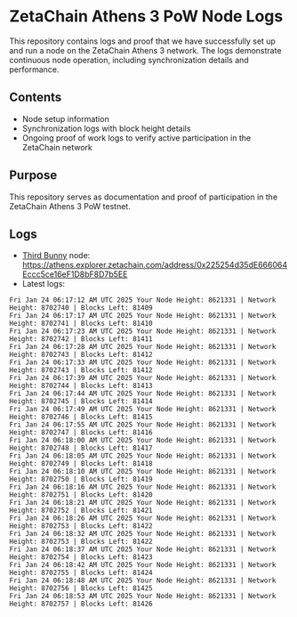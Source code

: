 # ZetaChain Athens 3 PoW Node Logs
This repository contains logs and proof that we have successfully set up and run a node on the ZetaChain Athens 3 network. The logs demonstrate continuous node operation, including synchronization details and performance.

## Contents
- Node setup information
- Synchronization logs with block height details
- Ongoing proof of work logs to verify active participation in the ZetaChain network

## Purpose
This repository serves as documentation and proof of participation in the ZetaChain Athens 3 PoW testnet.

## Logs

- [Third Bunny](https://thirdbunny.xyz/) node: https://athens.explorer.zetachain.com/address/0x225254d35dE666064Eccc5ce16eF1D8bF8D7b5EE
- Latest logs:
```
Fri Jan 24 06:17:12 AM UTC 2025 Your Node Height: 8621331 | Network Height: 8702740 | Blocks Left: 81409
Fri Jan 24 06:17:17 AM UTC 2025 Your Node Height: 8621331 | Network Height: 8702741 | Blocks Left: 81410
Fri Jan 24 06:17:23 AM UTC 2025 Your Node Height: 8621331 | Network Height: 8702742 | Blocks Left: 81411
Fri Jan 24 06:17:28 AM UTC 2025 Your Node Height: 8621331 | Network Height: 8702743 | Blocks Left: 81412
Fri Jan 24 06:17:33 AM UTC 2025 Your Node Height: 8621331 | Network Height: 8702743 | Blocks Left: 81412
Fri Jan 24 06:17:39 AM UTC 2025 Your Node Height: 8621331 | Network Height: 8702744 | Blocks Left: 81413
Fri Jan 24 06:17:44 AM UTC 2025 Your Node Height: 8621331 | Network Height: 8702745 | Blocks Left: 81414
Fri Jan 24 06:17:49 AM UTC 2025 Your Node Height: 8621331 | Network Height: 8702746 | Blocks Left: 81415
Fri Jan 24 06:17:55 AM UTC 2025 Your Node Height: 8621331 | Network Height: 8702747 | Blocks Left: 81416
Fri Jan 24 06:18:00 AM UTC 2025 Your Node Height: 8621331 | Network Height: 8702748 | Blocks Left: 81417
Fri Jan 24 06:18:05 AM UTC 2025 Your Node Height: 8621331 | Network Height: 8702749 | Blocks Left: 81418
Fri Jan 24 06:18:10 AM UTC 2025 Your Node Height: 8621331 | Network Height: 8702750 | Blocks Left: 81419
Fri Jan 24 06:18:16 AM UTC 2025 Your Node Height: 8621331 | Network Height: 8702751 | Blocks Left: 81420
Fri Jan 24 06:18:21 AM UTC 2025 Your Node Height: 8621331 | Network Height: 8702752 | Blocks Left: 81421
Fri Jan 24 06:18:26 AM UTC 2025 Your Node Height: 8621331 | Network Height: 8702753 | Blocks Left: 81422
Fri Jan 24 06:18:32 AM UTC 2025 Your Node Height: 8621331 | Network Height: 8702753 | Blocks Left: 81422
Fri Jan 24 06:18:37 AM UTC 2025 Your Node Height: 8621331 | Network Height: 8702754 | Blocks Left: 81423
Fri Jan 24 06:18:42 AM UTC 2025 Your Node Height: 8621331 | Network Height: 8702755 | Blocks Left: 81424
Fri Jan 24 06:18:48 AM UTC 2025 Your Node Height: 8621331 | Network Height: 8702756 | Blocks Left: 81425
Fri Jan 24 06:18:53 AM UTC 2025 Your Node Height: 8621331 | Network Height: 8702757 | Blocks Left: 81426
```
